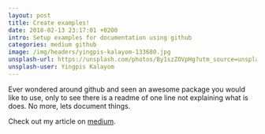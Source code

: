 ```yaml
---
layout: post
title: Create examples!
date: 2018-02-13 23:17:01 +0200
intro: Setup examples for documentation using github
categories: medium github
image: /img/headers/yingpis-kalayom-133680.jpg
unsplash-url: https://unsplash.com/photos/By1szZOVpHg?utm_source=unsplash&utm_medium=referral&utm_content=creditCopyText
unsplash-user: Yingpis Kalayom
---
```

Ever wondered around github and seen an awesome package you would like to use, only to see there is a readme of one line not explaining what is does. No more, lets document things.

Check out my article on [medium][create-pages].

[create-pages]: https://medium.com/@disjfa/create-examples-1a8b39fb42a7
